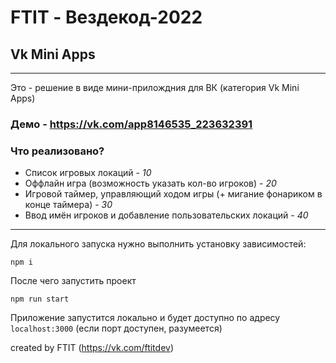 # FTIT - Вездекод-2022

## Vk Mini Apps

----

Это - решение в виде мини-прилождния для ВК (категория Vk Mini Apps)

### Демо - https://vk.com/app8146535_223632391

### Что реализовано?  
- Список игровых локаций - *10*
- Оффлайн игра (возможность указать кол-во игроков) - *20*
- Игровой таймер, управляющий ходом игры (+ мигание фонариком в конце таймера) - *30*
- Ввод имён игроков и добавление пользовательских локаций - *40*

---


Для локального запуска нужно выполнить установку зависимостей: 
```
npm i
```

После чего запустить проект

```
npm run start
```

Приложение запустится локально и будет доступно по адресу `localhost:3000` (если порт доступен, разумеется)

  
  
  
  
created by FTIT (https://vk.com/ftitdev)
